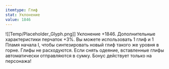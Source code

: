 ```yaml
---
itemtype: Глиф
stat: Уклонение 
value: 1846
---
```

![[Temp/Placeholder_Glyph.png]]
Уклонение +1846. Дополнительные характеристики перчаток +3%. Вы можете использовать 1 глиф и 1 Пламя начала I, чтобы синтезировать новый глиф такого же уровня в горне. Глифы не расходуются. Если снять одеяние, вставленные глифы автоматически отправляются в сумку. Бонус действует только на персонажа!
